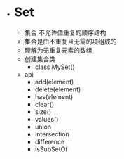 + # Set
  + 集合 不允许值重复的顺序结构
  + 集合是由不重复且无需的项组成的
  + 理解为无重复元素的数组
  + 创建集合类
    + class MySet()
  + api
    + add(element)
    + delete(element)
    + has(element)
    + clear()
    + size()
    + values()
    + union
    + intersection
    + difference
    + isSubSetOf